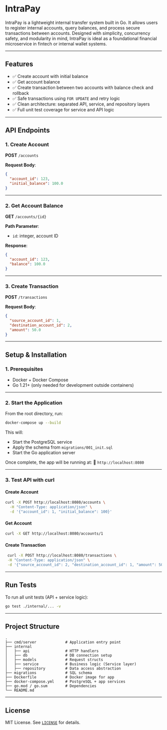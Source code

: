 # IntraPay

IntraPay is a lightweight internal transfer system built in Go. It allows users to register internal accounts, query balances, and process secure transactions between accounts. Designed with simplicity, concurrency safety, and modularity in mind, IntraPay is ideal as a foundational financial microservice in fintech or internal wallet systems.

---

## Features

- ✅ Create account with initial balance
- ✅ Get account balance
- ✅ Create transaction between two accounts with balance check and rollback
- ✅ Safe transactions using `FOR UPDATE` and retry logic
- ✅ Clean architecture: separated API, service, and repository layers
- ✅ Full unit test coverage for service and API logic

---

## API Endpoints

### 1. Create Account

**POST** `/accounts`

**Request Body**:

```json
{
  "account_id": 123,
  "initial_balance": 100.0
}
```

---

### 2. Get Account Balance

**GET** `/accounts/{id}`

**Path Parameter**:

- `id`: integer, account ID

**Response**:

```json
{
  "account_id": 123,
  "balance": 100.0
}
```

---

### 3. Create Transaction

**POST** `/transactions`

**Request Body**:

```json
{
  "source_account_id": 1,
  "destination_account_id": 2,
  "amount": 50.0
}
```

---

## Setup & Installation

### 1. Prerequisites

- Docker + Docker Compose
- Go 1.21+ (only needed for development outside containers)

---

### 2. Start the Application

From the root directory, run:

```bash
docker-compose up --build
```

This will:

- Start the PostgreSQL service
- Apply the schema from `migrations/001_init.sql`
- Start the Go application server

Once complete, the app will be running at:
📍 `http://localhost:8080`

---

### 3. Test API with curl

#### Create Account

```bash
curl -X POST http://localhost:8080/accounts \
  -H "Content-Type: application/json" \
  -d '{"account_id": 1, "initial_balance": 100}'
```

#### Get Account

```bash
curl -X GET http://localhost:8080/accounts/1
```

#### Create Transaction

```bash
 curl -X POST http://localhost:8080/transactions \
 -H "Content-Type: application/json" \
 -d '{"source_account_id": 2, "destination_account_id": 1, "amount": 50}'
```

---

## Run Tests

To run all unit tests (API + service logic):

```bash
go test ./internal/... -v
```

---

## Project Structure

```
.
├── cmd/server             # Application entry point
├── internal
│   ├── api                # HTTP handlers
│   ├── db                 # DB connection setup
│   ├── models             # Request structs
│   ├── service            # Business logic (Service layer)
│   ├── repository         # Data access abstraction
├── migrations             # SQL schema
├── Dockerfile             # Docker image for app
├── docker-compose.yml     # PostgreSQL + app services
├── go.mod / go.sum        # Dependencies
└── README.md
```

---

## License

MIT License. See [`LICENSE`](LICENSE) for details.
